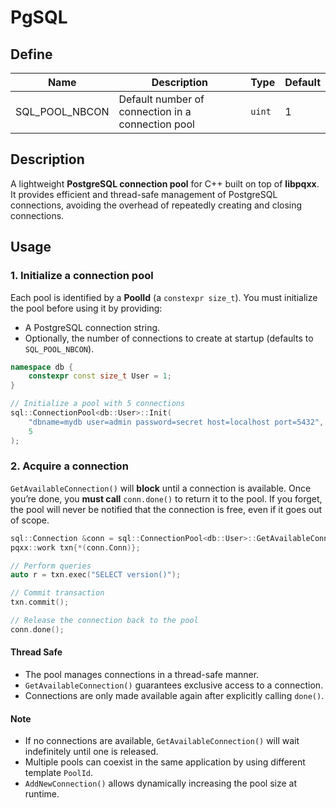 # PgSQL

## Define

| Name | Description | Type | Default |
|---|---|---|---|
| SQL_POOL_NBCON | Default number of connection in a connection pool | `uint` | 1 |

## Description

A lightweight **PostgreSQL connection pool** for C++ built on top of **libpqxx**.
It provides efficient and thread-safe management of PostgreSQL connections, avoiding the overhead of repeatedly creating and closing connections.

## Usage

### 1. Initialize a connection pool

Each pool is identified by a **PoolId** (a `constexpr size_t`).
You must initialize the pool before using it by providing:
- A PostgreSQL connection string.
- Optionally, the number of connections to create at startup (defaults to `SQL_POOL_NBCON`).

```cpp
namespace db {
    constexpr const size_t User = 1;
}

// Initialize a pool with 5 connections
sql::ConnectionPool<db::User>::Init(
    "dbname=mydb user=admin password=secret host=localhost port=5432",
    5
);
```

### 2. Acquire a connection

`GetAvailableConnection()` will **block** until a connection is available.
Once you’re done, you **must call** `conn.done()` to return it to the pool.
If you forget, the pool will never be notified that the connection is free, even if it goes out of scope.

```cpp
sql::Connection &conn = sql::ConnectionPool<db::User>::GetAvailableConnection();
pqxx::work txn{*(conn.Conn)};

// Perform queries
auto r = txn.exec("SELECT version()");

// Commit transaction
txn.commit();

// Release the connection back to the pool
conn.done();
```

#### Thread Safe

- The pool manages connections in a thread-safe manner.
- `GetAvailableConnection()` guarantees exclusive access to a connection.
- Connections are only made available again after explicitly calling `done()`.

#### Note

- If no connections are available, `GetAvailableConnection()` will wait indefinitely until one is released.
- Multiple pools can coexist in the same application by using different template `PoolId`.
- `AddNewConnection()` allows dynamically increasing the pool size at runtime.